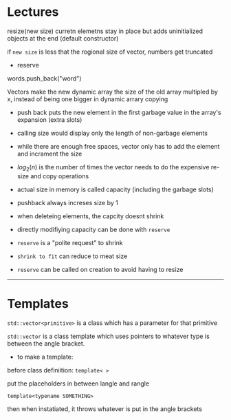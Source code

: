 # Lectures

resize(new size) curretn elemetns stay in place but adds uninitialized objects at the end (default constructor) 

if `new size` is less that the rogional size of vector, numbers get truncated

- reserve

words.push_back("word")

Vectors make the new dynamic array the size of the old array multipled by x, instead of being one bigger in dynamic arrary copying

- push back puts the new element in the first garbage value in the array's expansion (extra slots)

- calling size would display only the length of non-garbage elements

- while there are enough free spaces, vector only has to add the element and incrament the size

- $log_2(n)$ is the number of times the vector needs to do the expensive re-size and copy operations

- actual size in memory is called capacity (including the garbage slots)

- pushback always increses size by 1

- when deleteing elements, the capcity doesnt shrink

- directly modifiying capacity can be done with `reserve`

- `reserve` is a "polite request" to shrink

- `shrink to fit` can reduce to meat size

- `reserve` can be called on creation to avoid having to resize

---

# Templates

`std::vector<primitive>` is a class which has a parameter for that primitive

`std::vector` is a class template which uses pointers to whatever type is between the angle bracket.

- to make a template:

before class definiition: `template< >`

put the placeholders in between langle and rangle

`template<typename SOMETHING>`

then when instatiated, it throws whatever is put in the angle brackets




